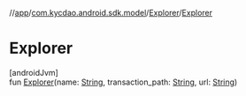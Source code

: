 //[app](../../../index.md)/[com.kycdao.android.sdk.model](../index.md)/[Explorer](index.md)/[Explorer](-explorer.md)

# Explorer

[androidJvm]\
fun [Explorer](-explorer.md)(name: [String](https://kotlinlang.org/api/latest/jvm/stdlib/kotlin/-string/index.html), transaction_path: [String](https://kotlinlang.org/api/latest/jvm/stdlib/kotlin/-string/index.html), url: [String](https://kotlinlang.org/api/latest/jvm/stdlib/kotlin/-string/index.html))
